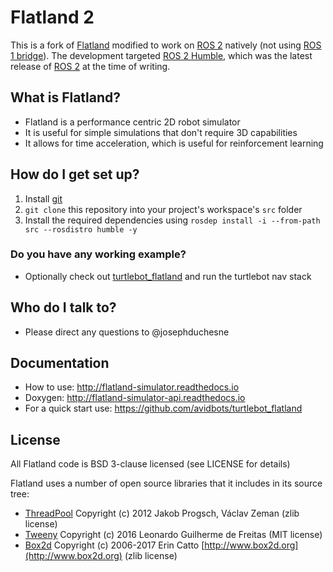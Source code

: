 # Flatland 2

This is a fork of [Flatland](https://github.com/avidbots/flatland) modified to
work on [ROS 2](https://docs.ros.org/en/humble/The-ROS2-Project.html) natively
(not using [ROS 1 bridge](https://github.com/ros2/ros1_bridge)). The development
targeted [ROS 2 Humble](https://docs.ros.org/en/humble/The-ROS2-Project.html),
which was the latest release of
[ROS 2](https://docs.ros.org/en/humble/The-ROS2-Project.html) at the time of
writing.

## What is Flatland?

- Flatland is a performance centric 2D robot simulator
- It is useful for simple simulations that don't require 3D capabilities
- It allows for time acceleration, which is useful for reinforcement learning

## How do I get set up?

1. Install [git](https://git-scm.com)
2. `git clone` this repository into your project's workspace's `src` folder
3. Install the required dependencies using
   `rosdep install -i --from-path src --rosdistro humble -y`

### Do you have any working example?

- Optionally check out
  [turtlebot_flatland](https://github.com/avidbots/turtlebot_flatland) and run
  the turtlebot nav stack

## Who do I talk to?

- Please direct any questions to @josephduchesne

## Documentation

- How to use: http://flatland-simulator.readthedocs.io
- Doxygen: http://flatland-simulator-api.readthedocs.io
- For a quick start use: https://github.com/avidbots/turtlebot_flatland

## License

All Flatland code is BSD 3-clause licensed (see LICENSE for details)

Flatland uses a number of open source libraries that it includes in its source
tree:

- [ThreadPool](https://github.com/progschj/ThreadPool) Copyright (c) 2012 Jakob
  Progsch, Václav Zeman (zlib license)
- [Tweeny](https://github.com/mobius3/tweeny) Copyright (c) 2016 Leonardo
  Guilherme de Freitas (MIT license)
- [Box2d](https://github.com/erincatto/Box2D) Copyright (c) 2006-2017 Erin Catto
  [http://www.box2d.org](http://www.box2d.org) (zlib license)
